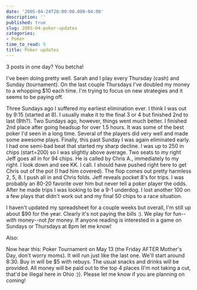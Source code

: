 ```yaml
---
date: '2005-04-24T20:00:00.000-04:00'
description: ''
published: true
slug: 2005-04-poker-updates
categories:
- Poker
time_to_read: 5
title: Poker updates
---
```


3 posts in one day? You betcha!

I've been doing pretty well. Sarah and I play every Thursday (cash) and Sunday (tournament). On the last couple Thursdays I've doubled my money to a whopping $10 each time. I'm trying to focus on new strategies and it seems to be paying off.

Three Sundays ago I suffered my earliest elimination ever. I think I was out by 9:15 (started at 8). I usually make it to the final 3 or 4 but finished 2nd to last (8th?). Two Sundays ago, however, things went much better. I finished 2nd place after going headsup for over 1.5 hours. It was some of the best poker I'd seen in a long time. Several of the players did very well and made some awesome plays. Finally, this past Sunday I was again eliminated early. I had one semi-bad beat that started my sharp decline. I was up to 250 in chips (start=200) so I was slightly above average. Two seats to my right Jeff goes all in for 94 chips. He is called by Chris A., immediately to my right. I look down and see KK. I call. I should have pushed right here to get Chris out of the pot (I had him covered). The flop comes out pretty harmless 2, 5, 8. I push all in and Chris folds. Jeff reveals pocket 8's for trips. I was probably an 80-20 favorite over him but never tell a poker player the odds. After he made trips I was looking to be a 9-1 underdog. I lost another 100 on a few plays that didn't work out and my final 50 chips to a race situation.

I haven't updated my spreadsheet for a couple weeks but overall, I'm still up about $90 for the year. Clearly it's not paying the bills :). We play for fun--*with* money--not *for* money. If anyone reading is interested in a game on Sundays or Thursdays at 8pm let me know!

Also: <div class="idiotspeak">Now hear this: Poker Tournament on May 13 (the Friday AFTER Mother's Day, don't worry moms). It will run just like the last one. We'll start around 8:30. Buy in will be $5 with rebuys. The usual snacks and drinks will be provided. All money will be paid out to the top 4 places (I'm not taking a cut, that'd be illegal here in Ohio :)). Please let me know if you are planning on coming!</div>